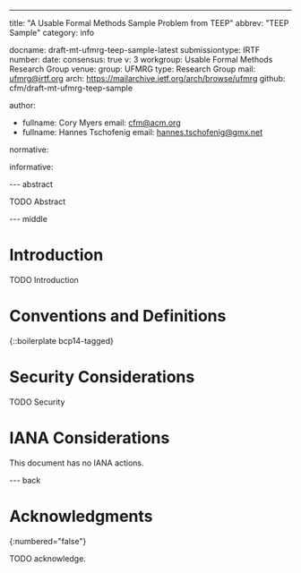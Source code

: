 ---
title: "A Usable Formal Methods Sample Problem from TEEP"
abbrev: "TEEP Sample"
category: info

docname: draft-mt-ufmrg-teep-sample-latest
submissiontype: IRTF
number:
date:
consensus: true
v: 3
workgroup: Usable Formal Methods Research Group
venue:
  group: UFMRG
  type: Research Group
  mail: ufmrg@irtf.org
  arch: https://mailarchive.ietf.org/arch/browse/ufmrg
  github: cfm/draft-mt-ufmrg-teep-sample

author:
 - fullname: Cory Myers
   email: cfm@acm.org
 - fullname: Hannes Tschofenig
   email: hannes.tschofenig@gmx.net

normative:

informative:


--- abstract

TODO Abstract


--- middle

# Introduction

TODO Introduction


# Conventions and Definitions

{::boilerplate bcp14-tagged}


# Security Considerations

TODO Security


# IANA Considerations

This document has no IANA actions.


--- back

# Acknowledgments
{:numbered="false"}

TODO acknowledge.
